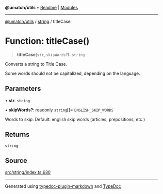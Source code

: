 **@umatch/utils** • [Readme](../../index.md) \| [Modules](../../modules.md)

***

[@umatch/utils](../../modules.md) / [string](../index.md) / titleCase

# Function: titleCase()

> **titleCase**(`str`, `skipWords`?): `string`

Converts a string to Title Case.

Some words should not be capitalized, depending on the language.

## Parameters

• **str**: `string`

• **skipWords?**: readonly `string`[]= `ENGLISH_SKIP_WORDS`

Words to skip. Default: english skip words (articles, prepositions, etc.)

## Returns

`string`

## Source

[src/string/index.ts:680](https://github.com/umatch-oficial/utils/blob/c1935bc/src/string/index.ts#L680)

***

Generated using [typedoc-plugin-markdown](https://www.npmjs.com/package/typedoc-plugin-markdown) and [TypeDoc](https://typedoc.org/)
